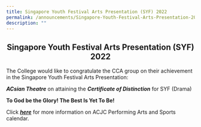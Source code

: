 ```yaml
---
title: Singapore Youth Festival Arts Presentation (SYF) 2022
permalink: /announcements/Singapore-Youth-Festival-Arts-Presentation-2022/
description: ""
---
```

## <center> Singapore Youth Festival Arts Presentation (SYF) 2022 </center>

The College would like to congratulate the CCA group on their achievement in the Singapore Youth Festival Arts Presentation:

**_ACsian Theatre_** on attaining the _**Certificate of Distinction**_ for SYF (Drama)

**To God be the Glory! The Best Is Yet To Be!**

Click [**_here_**](https://acjc.moe.edu.sg/others/announcements/cca-competition-n-concert-calendar) for more information on ACJC Performing Arts and Sports calendar.
